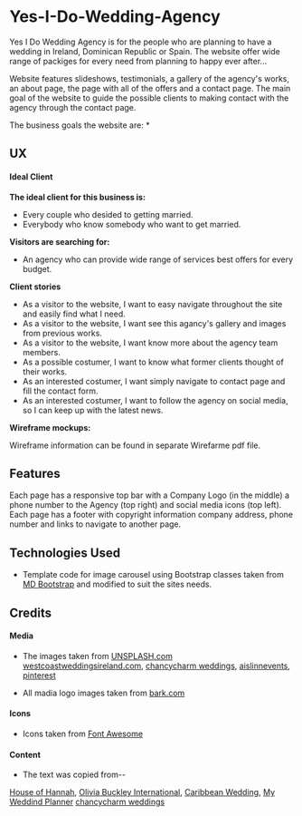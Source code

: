 # Yes-I-Do-Wedding-Agency

Yes I Do Wedding Agency is for the people who are planning to have a wedding in Ireland, Dominican Republic or Spain. The website offer wide range of packiges for every need from planning to happy ever after...

Website features slideshows, testimonials, a gallery of the agency's works, an about page, the page with all of the offers and a contact page.
The main goal of the website to guide the possible clients to making contact with the agency through the contact page.

The business goals the website are:
 *  


## UX

#### Ideal Client

**The ideal client for this business is:**

 * Every couple who desided to getting married.
 * Everybody who know somebody who want to get married. 

**Visitors are searching for:**

 * An agency who can provide wide range of services best offers for every budget.

**Client stories**

 * As a visitor to the website, I want to easy navigate throughout the site and easily find what I need.
 * As a visitor to the website, I want see this agancy's gallery and images from previous works.
 * As a visitor to the website, I want know more about the agency team members.
 * As a possible costumer, I want to know what former clients thought of their works.
 * As an interested costumer, I want simply navigate to contact page and fill the contact form.
 * As an interested costumer, I want to follow the agency on social media, so I can keep up with the latest news.

**Wireframe mockups:** 

Wireframe information can be found in separate Wirefarme pdf file.

## Features
Each page has a responsive top bar with a Company Logo (in the middle) a phone number to the Agency (top right) and social media icons (top left).
Each page has a footer with copyright information company address, phone number and links to navigate to another page.

## Technologies Used

* Template code for image carousel using Bootstrap classes taken from [MD Bootstrap](https://getbootstrap.com/docs/4.0/components/carousel/) and modified to suit the sites needs.

## Credits

#### Media

* The images taken from 
[UNSPLASH.com](https://unsplash.com/)
[westcoastweddingsireland.com](http://westcoastweddingsireland.com/plan-wedding-beautiful-ireland-abroad/),
[chancycharm weddings](https://chanceycharmweddings.com/),
[aislinnevents](https://aislinnevents.com/),
[pinterest](https://www.pinterest.ie/)

* All madia logo images taken from [bark.com](https://www.bark.com/)

#### Icons

* Icons taken from [Font Awesome](https://fontawesome.com/)

#### Content

* The text was copied from--

[House of Hannah](http://houseofhannah.ie/),
[Olivia Buckley International](https://www.oliviabuckley.com/),
[Caribbean Wedding](https://wedding-caribbean.com/),
[My Weddind Planner](http://myweddingplanner.hu/)
[chancycharm weddings](https://chanceycharmweddings.com/)

